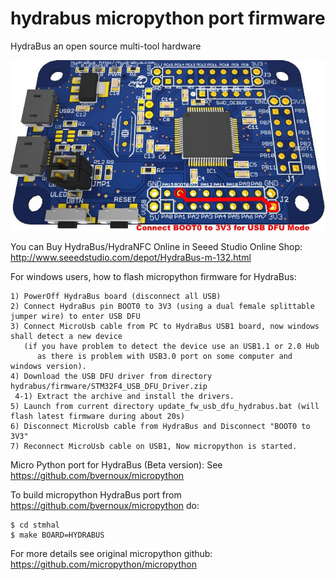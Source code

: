 hydrabus micropython port firmware
========

HydraBus an open source multi-tool hardware

![HydraBus board](HydraBus_board.jpg)

You can Buy HydraBus/HydraNFC Online in Seeed Studio Online Shop: http://www.seeedstudio.com/depot/HydraBus-m-132.html

For windows users, how to flash micropython firmware for HydraBus:

    1) PowerOff HydraBus board (disconnect all USB)
    2) Connect HydraBus pin BOOT0 to 3V3 (using a dual female splittable jumper wire) to enter USB DFU
    3) Connect MicroUsb cable from PC to HydraBus USB1 board, now windows shall detect a new device
       (if you have problem to detect the device use an USB1.1 or 2.0 Hub
          as there is problem with USB3.0 port on some computer and windows version).
    4) Download the USB DFU driver from directory hydrabus/firmware/STM32F4_USB_DFU_Driver.zip
     4-1) Extract the archive and install the drivers.
    5) Launch from current directory update_fw_usb_dfu_hydrabus.bat (will flash latest firmware during about 20s)
    6) Disconnect MicroUsb cable from HydraBus and Disconnect "BOOT0 to 3V3"
    7) Reconnect MicroUsb cable on USB1, Now micropython is started.

Micro Python port for HydraBus (Beta version):
See https://github.com/bvernoux/micropython

To build micropython HydraBus port from https://github.com/bvernoux/micropython do:

    $ cd stmhal
    $ make BOARD=HYDRABUS

For more details see original micropython github: https://github.com/micropython/micropython
